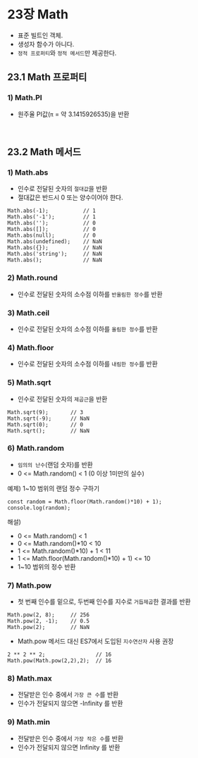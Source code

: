 # 23장 Math

- 표준 빌트인 객체.
- 생성자 함수가 아니다.
- `정적 프로퍼티`와 `정적 메서드`만 제공한다.

## 23.1 Math 프로퍼티

### 1) Math.PI

- 원주율 PI값(`π` = 약 3.1415926535)을 반환

<br />

## 23.2 Math 메서드

### 1) Math.abs

- 인수로 전달된 숫자의 `절대값`을 반환
- 절대값은 반드시 0 또는 양수이어야 한다.

```
Math.abs(-1);           // 1
Math.abs('-1');         // 1
Math.abs('');           // 0
Math.abs([]);           // 0
Math.abs(null);         // 0
Math.abs(undefined);    // NaN
Math.abs({});           // NaN
Math.abs('string');     // NaN
Math.abs();             // NaN
```

### 2) Math.round

- 인수로 전달된 숫자의 소수점 이하를 `반올림한 정수`를 반환

### 3) Math.ceil

- 인수로 전달된 숫자의 소수점 이하를 `올림한 정수`를 반환

### 4) Math.floor

- 인수로 전달된 숫자의 소수점 이하를 `내림한 정수`를 반환

### 5) Math.sqrt

- 인수로 전달된 숫자의 `제곱근`을 반환

```
Math.sqrt(9);       // 3
Math.sqrt(-9);      // NaN
Math.sqrt(0);       // 0
Math.sqrt();        // NaN
```

### 6) Math.random

- `임의의 난수`(랜덤 숫자)를 반환
- 0 <= Math.random() < 1 (0 이상 1미만의 실수)

예제) 1~10 범위의 랜덤 정수 구하기

```
const random = Math.floor(Math.random()*10) + 1);
console.log(random);
```

해설)

- 0 <= Math.random() < 1
- 0 <= Math.random()\*10 < 10
- 1 <= Math.random()\*10) + 1 < 11
- 1 <= Math.floor(Math.random()\*10) + 1) <= 10
- 1~10 범위의 정수 반환

### 7) Math.pow

- 첫 번째 인수를 밑으로, 두번째 인수를 지수로 `거듭제곱`한 결과를 반환

```
Math.pow(2, 8);     // 256
Math.pow(2, -1);    // 0.5
Math.pow(2);        // NaN
```

- Math.pow 메서드 대신 ES7에서 도입된 `지수연산자` 사용 권장

```
2 ** 2 ** 2;                // 16
Math.pow(Math.pow(2,2),2);  // 16
```

### 8) Math.max

- 전달받은 인수 중에서 `가장 큰 수`를 반환
- 인수가 전달되지 않으면 -Infinity 를 반환

### 9) Math.min

- 전달받은 인수 중에서 `가장 작은 수`를 반환
- 인수가 전달되지 않으면 Infinity 를 반환
